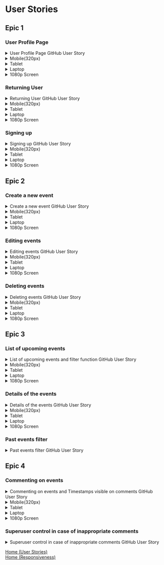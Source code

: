 # User Stories

## Epic 1

### User Profile Page

<details>
<summary>User Profile Page GitHub User Story</summary>
<br>
The link below will take you to the issue created for the User profile page.
<br>

https://github.com/chloejones9464/whats-on/issues/4

</details>

<details> 
<summary>Mobile(320px)</summary>

### Mobile (320px)
[![User profile page mobile](https://img.youtube.com/vi/1-jKdlRKk0Y/0.jpg)](https://youtube.com/shorts/1-jKdlRKk0Y)
</details>

<details> 
<summary>Tablet</summary>

### Tablet
![User profile page tablet](assets/documentation/bar-my-events-page-tablet.webp)
</details>

<details> 
<summary>Laptop</summary>

### Laptop
[![User profile page laptop](https://img.youtube.com/vi/LZC6_SAMchU/0.jpg)](https://youtube.com/shorts/LZC6_SAMchU)
</details>

<details> 
<summary>1080p Screen</summary>

### 1080p screen
![User profile page 1080p Screen](assets/documentation/bar-my-events-page-1080p.webp)
</details>

### Returning User

<details>
<summary>Returning User GitHub User Story</summary>
<br>
The link below will take you to the issue created for the Returning User user story. The screenshots below show the alert users will get if they do not have a log in. If they have a log in, the screen will take them to the event list of the site.
<br>

https://github.com/chloejones9464/whats-on/issues/3

</details>

<details> 
<summary>Mobile(320px)</summary>

### Mobile (320px)
![Returning User page mobile](assets/documentation/login-alert-mobile.webp)
</details>

<details> 
<summary>Tablet</summary>

### Tablet
![Returning User page tablet](assets/documentation/login-alert-tablet.webp)
</details>

<details> 
<summary>Laptop</summary>

### Laptop
![Returning User page laptop](assets/documentation/login-alert-laptop.webp)
</details>

<details> 
<summary>1080p Screen</summary>

### 1080p screen
![1080p Screen](assets/documentation/login-alert-1080p.webp)
</details>

### Signing up

<details>
<summary>Signing up GitHub User Story</summary>
<br>
The link below will take you to the issue created for the Signing up user story.
<br>

https://github.com/chloejones9464/whats-on/issues/2

</details>

<details> 
<summary>Mobile(320px)</summary>

### Mobile (320px)
[![Signing up page mobile](https://img.youtube.com/vi/eZnx0YqBtII/0.jpg)](https://youtube.com/shorts/eZnx0YqBtII)
</details>

<details> 
<summary>Tablet</summary>

### Tablet
![Signing up page tablet](assets/documentation/signup-page-tablet.webp)
</details>

<details> 
<summary>Laptop</summary>

### Laptop
[![Signing up page laptop](https://img.youtube.com/vi/Y7qDogI68As/0.jpg)](https://youtu.be/Y7qDogI68As)
</details>

<details> 
<summary>1080p Screen</summary>

### 1080p screen
![1080p Screen](assets/documentation/signup-page-1080p.webp)
</details>

## Epic 2

### Create a new event

<details>
<summary>Create a new event GitHub User Story</summary>
<br>
The link below will take you to the issue created for the Create a new event user story.
<br>

https://github.com/chloejones9464/whats-on/issues/5

</details>

<details> 
<summary>Mobile(320px)</summary>

### Mobile (320px)
[![Create a new event page mobile](https://img.youtube.com/vi/88d3-USvKK4/0.jpg)](https://youtube.com/shorts/88d3-USvKK4)
</details>

<details> 
<summary>Tablet</summary>

### Tablet
[![Create a new event page tablet](https://img.youtube.com/vi/70404tjHypw/0.jpg)](https://youtube.com/shorts/70404tjHypw)
</details>

<details> 
<summary>Laptop</summary>

### Laptop
[![Create a new event page laptop](https://img.youtube.com/vi/P14V8r-y5_s/0.jpg)](https://youtu.be/P14V8r-y5_s)
</details>

<details> 
<summary>1080p Screen</summary>

### 1080p screen
[![1080p Screen](https://img.youtube.com/vi/m6Vddy7-nq4/0.jpg)](https://youtu.be/m6Vddy7-nq4)
</details>

### Editing events

<details>
<summary>Editing events GitHub User Story</summary>
<br>
The link below will take you to the issue created for the Editing events user story.
<br>

https://github.com/chloejones9464/whats-on/issues/7

</details>

<details> 
<summary>Mobile(320px)</summary>

### Mobile (320px)
[![Editing events page mobile](https://img.youtube.com/vi/gRNjkEcsG6Y/0.jpg)](https://youtube.com/shorts/gRNjkEcsG6Y)
</details>

<details> 
<summary>Tablet</summary>

### Tablet
[![Editing events page tablet](https://img.youtube.com/vi/QPfGLh0HjzM/0.jpg)](https://youtu.be/QPfGLh0HjzM)
</details>

<details> 
<summary>Laptop</summary>

### Laptop
[![Editing events page laptop](https://img.youtube.com/vi/D-1dpnVVHoM/0.jpg)](https://youtu.be/D-1dpnVVHoM)
</details>

<details> 
<summary>1080p Screen</summary>

### 1080p screen
[![1080p Screen]()]() **need to sort the description section
</details>


### Deleting events

<details>
<summary>Deleting events GitHub User Story</summary>
<br>
The link below will take you to the issue created for the Deleting events user story.
<br>

https://github.com/chloejones9464/whats-on/issues/8

</details>

<details> 
<summary>Mobile(320px)</summary>

### Mobile (320px)
![Deleting events page mobile](assets/documentation/delete-event-mobile.webp)
</details>

<details> 
<summary>Tablet</summary>

### Tablet
![Deleting events page tablet](assets/documentation/delete-event-tablet.webp)
</details>

<details> 
<summary>Laptop</summary>

### Laptop
![Deleting events page laptop](assets/documentation/delete-event-laptop.webp)
</details>

<details> 
<summary>1080p Screen</summary>

### 1080p screen
![1080p Screen](assets/documentation/delete-event-1080p.webp)
</details>

## Epic 3

### List of upcoming events

<details>
<summary>List of upcoming events and filter function GitHub User Story</summary>
<br>
The link below will take you to the issue created for the List of upcoming events and filter function user story.
<br>

## List of upcoming events
https://github.com/chloejones9464/whats-on/issues/10

## Filter function
https://github.com/chloejones9464/whats-on/issues/11

</details>

<details> 
<summary>Mobile(320px)</summary>

### Mobile (320px)
![List of upcoming events and filter function page mobile](assets/documentation/upcoming-events-mobile.webp)
</details>

<details> 
<summary>Tablet</summary>

### Tablet
![List of upcoming events and filter function page tablet](assets/documentation/upcoming-events-tablet.webp)
</details>

<details> 
<summary>Laptop</summary>

### Laptop
![List of upcoming events and filter function page laptop](assets/documentation/upcoming-events-laptop.webp)
</details>

<details> 
<summary>1080p Screen</summary>

### 1080p screen
![1080p Screen](assets/documentation/upcoming-events-1080p.webp)
</details>


### Details of the events

<details>
<summary>Details of the events GitHub User Story</summary>
<br>
The link below will take you to the issue created for the Details of the events user story.
<br>

https://github.com/chloejones9464/whats-on/issues/12

</details>

<details> 
<summary>Mobile(320px)</summary>

### Mobile (320px)
![Details of the events page mobile](assets/documentation/event-detail-page-mobile.webp)
</details>

<details> 
<summary>Tablet</summary>

### Tablet
![Details of the events page tablet](assets/documentation/event-detail-page-tablet.webp)
</details>

<details> 
<summary>Laptop</summary>

### Laptop
![Details of the events page laptop](assets/documentation/event-detail-page-laptop.webp)
</details>

<details> 
<summary>1080p Screen</summary>

### 1080p screen
![1080p Screen](assets/documentation/event-detail-page-1080p.webp)
</details>

### Past events filter

<details>
<summary>Past events filter GitHub User Story</summary>
<br>
The link below will take you to the issue created for the Past events filter user story.
<br>

https://github.com/chloejones9464/whats-on/issues/13

</details>


## Epic 4

### Commenting on events

<details>
<summary>Commenting on events and Timestamps visible on comments GitHub User Story</summary>
<br>
The link below will take you to the issue created for the Commenting on events Timestamps visible on comments user stories.

The mobile section of this user story also displays the edit and delete function of the comments.
<br>

#### Edit and delete GitHub US
https://github.com/chloejones9464/whats-on/issues/15
<br>

#### Commenting on events GitHub US
https://github.com/chloejones9464/whats-on/issues/14

#### Timestamps visible on comments GitHub US
https://github.com/chloejones9464/whats-on/issues/17

</details>

<details> 
<summary>Mobile(320px)</summary>

### Mobile (320px)
[![Commenting on events page mobile](https://img.youtube.com/vi/D-1dpnVVHoM/0.jpg)](https://youtube.com/shorts/iJP304pT3xc)
</details>

<details> 
<summary>Tablet</summary>

### Tablet
![Commenting on events page tablet](assets/documentation/comment-section-tablet.webp)
</details>

<details> 
<summary>Laptop</summary>

### Laptop
![Commenting on events page laptop](assets/documentation/comment-section-laptop.webp)
</details>

<details> 
<summary>1080p Screen</summary>

### 1080p screen
![1080p Screen](assets/documentation/comment-section-1080p.webp)
</details>

### Superuser control in case of inappropriate comments

<details>
<summary>Superuser control in case of inappropriate comments GitHub User Story</summary>
<br>
The link below will take you to the issue created for the Superuser control in case of inappropriate comments user story.
<br>

https://github.com/chloejones9464/whats-on/issues/16

![Superuser control](assets/documentation/superuser-control-comments.webp)
</details>




[Home (User Stories)](README.md#user-stories) <br>
[Home (Responsiveness)](README.md#responsiveness)